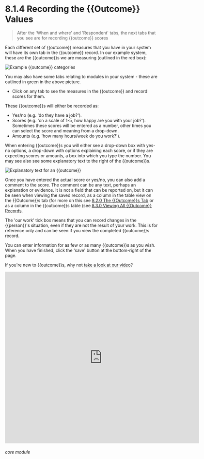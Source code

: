 # 8.1.4 <i class="fas fa-trophy"></i> Recording the {{Outcome}} Values

> After the 'When and where' and 'Respondent' tabs, the next tabs that you see are for recording {{outcome}} scores



Each different set of {{outcome}} measures that you have in your system will have its own tab in the {{outcome}} record. In our example system, these are the {{outcome}}s we are measuring (outlined in the red box):

![Example {{outcome}} categories](8.1.4a.png)

You may also have some tabs relating to modules in your system - these are outlined in green in the above picture.

- Click on any tab to see the measures in the {{outcome}} and record scores for them. 

These {{outcome}}s will either be recorded as:

   - Yes/no (e.g. 'do they have a job?').
   - Scores (e.g. 'on a scale of 1-5, how happy are you with your job?').  Sometimes these scores will be entered as a number, other times you can select the score and meaning from a drop-down.
   - Amounts (e.g. 'how many hours/week do you work?').

When entering {{outcome}}s you will either see a drop-down box with yes-no options, a drop-down with options explaining each score, or if they are expecting scores or amounts, a box into which you type the number.  You may see also see some explanatory text to the right of the {{outcome}}s.

![Explanatory text for an {{outcome}}](8.1.4b.png)

Once you have entered the actual score or yes/no, you can also add a comment to the score. The comment can be any text, perhaps an explanation or evidence. It is not a field that can be reported on, but it can be seen when viewing the saved record, as a column in the  table view on the {{Outcome}}s tab (for more on this see [8.2.0 The {{Outcome}}s Tab](/help/index/p/8.2.0) or as a column in the {{outcome}}s table (see [8.3.0 Viewing All {{Outcome}} Records](/help/index/p/8.3.0).

The 'our work' tick box means that you can record changes in the {{person}}'s situation, even if they are not the result of your work. This is for reference only and can be seen if you view the completed {{outcome}}s record.

You can enter information for as few or as many {{outcome}}s as you wish. When you have finished, click the 'save' button at the bottom-right of the page. 

If you're new to {{outcome}}s, why not [take a look at our video](/help/index/p/51.5.1)?

<iframe src="https://player.vimeo.com/video/282332458" width="640" height="564" frameborder="0" allow="autoplay; fullscreen" allowfullscreen></iframe>


###### core module

